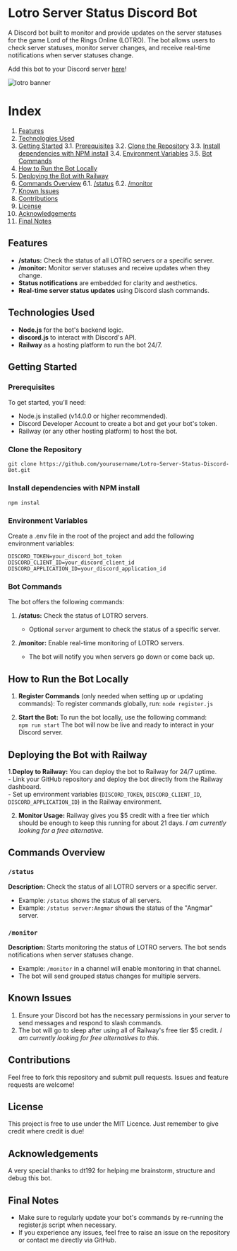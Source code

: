 # Lotro Server Status Discord Bot
A Discord bot built to monitor and provide updates on the server statuses for the game Lord of the Rings Online (LOTRO). The bot allows users to check server statuses, monitor server changes, and receive real-time notifications when server statuses change.  

Add this bot to your Discord server [here](https://discord.com/oauth2/authorize?client_id=1285998173294301234&permissions=2147567680&integration_type=0&scope=bot+applications.commands)!

![lotro banner](https://github.com/user-attachments/assets/1c8d10d4-1aa9-42fc-9fba-fa23ea0a89f0)  

# Index  

1. [Features](#features)
2. [Technologies Used](#technologies-used)
3. [Getting Started](#getting-started)
    3.1. [Prerequisites](#prerequisites)
    3.2. [Clone the Repository](#clone-the-repository)
    3.3. [Install dependencies with NPM install](#install-dependencies-with-npm-install)
    3.4. [Environment Variables](#environment-variables)
    3.5. [Bot Commands](#bot-commands)
4. [How to Run the Bot Locally](#how-to-run-the-bot-locally)
5. [Deploying the Bot with Railway](#deploying-the-bot-with-railway)
6. [Commands Overview](#commands-overview)
    6.1. [/status](#status)
    6.2. [/monitor](#monitor)
7. [Known Issues](#known-issues)
8. [Contributions](#contributions)
9. [License](#license)
10. [Acknowledgements](#acknowledgements)
11. [Final Notes](#final-notes)

## Features  

- **/status:** Check the status of all LOTRO servers or a specific server.
- **/monitor:** Monitor server statuses and receive updates when they change.
- **Status notifications** are embedded for clarity and aesthetics.
- **Real-time server status updates** using Discord slash commands.

## Technologies Used  

- **Node.js** for the bot's backend logic.
- **discord.js** to interact with Discord's API.
- **Railway** as a hosting platform to run the bot 24/7.

## Getting Started

### Prerequisites

To get started, you’ll need:

- Node.js installed (v14.0.0 or higher recommended).
- Discord Developer Account to create a bot and get your bot's token.
- Railway (or any other hosting platform) to host the bot.

### Clone the Repository
```git clone https://github.com/yourusername/Lotro-Server-Status-Discord-Bot.git```  

### Install dependencies with NPM install  
```npm instal```

### Environment Variables  
Create a .env file in the root of the project and add the following environment variables:  
```
DISCORD_TOKEN=your_discord_bot_token
DISCORD_CLIENT_ID=your_discord_client_id
DISCORD_APPLICATION_ID=your_discord_application_id
```

### Bot Commands
The bot offers the following commands:

1. **/status:** Check the status of LOTRO servers.  

    - Optional ```server``` argument to check the status of a specific server.  

2. **/monitor:** Enable real-time monitoring of LOTRO servers.
    - The bot will notify you when servers go down or come back up.

## How to Run the Bot Locally

1. **Register Commands** (only needed when setting up or updating commands): To register commands globally, run:
``` node register.js ```

2. **Start the Bot:** To run the bot locally, use the following command:  
```npm run start```
The bot will now be live and ready to interact in your Discord server.

## Deploying the Bot with Railway  

1.**Deploy to Railway:** You can deploy the bot to Railway for 24/7 uptime.  
    - Link your GitHub repository and deploy the bot directly from the Railway dashboard.  
    - Set up environment variables (```DISCORD_TOKEN```, ```DISCORD_CLIENT_ID```, ```DISCORD_APPLICATION_ID```) in the Railway environment.  

2. **Monitor Usage:** Railway gives you $5 credit with a free tier which should be enough to keep this running for about 21 days. _I am currently looking for a free alternative._

## Commands Overview  

### ```/status```  

**Description:** Check the status of all LOTRO servers or a specific server.  

- Example: ``/status`` shows the status of all servers.  
- Example: ``/status server:Angmar`` shows the status of the "Angmar" server.    

### ```/monitor```  

**Description:** Starts monitoring the status of LOTRO servers. The bot sends notifications when server statuses change.  

- Example: ```/monitor``` in a channel will enable monitoring in that channel.  
- The bot will send grouped status changes for multiple servers.

## Known Issues  

1. Ensure your Discord bot has the necessary permissions in your server to send messages and respond to slash commands.   
2. The bot will go to sleep after using all of Railway's free tier $5 credit. _I am currently looking for free alternatives to this._

## Contributions  

Feel free to fork this repository and submit pull requests. Issues and feature requests are welcome!  

## License  

This project is free to use under the MIT Licence. Just remember to give credit where credit is due!

## Acknowledgements  

A very special thanks to dt192 for helping me brainstorm, structure and debug this bot.  

## Final Notes  

- Make sure to regularly update your bot's commands by re-running the register.js script when necessary.  
- If you experience any issues, feel free to raise an issue on the repository or contact me directly via GitHub.  




 
